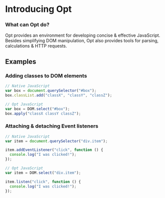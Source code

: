 # Introducing Opt

### What can Opt do?
Opt provides an environment for developing concise & effective JavaScript. Besides simplifying DOM manipulation, Opt also provides tools for parsing, calculations & HTTP requests.

## Examples

### Adding classes to DOM elements
```js
// Native JavaScript
var box = document.querySelector("#box");
box.classList.add("classX", "classY", "classZ");

// Opt JavaScript
var box = DOM.select("#box");
box.apply("classX classY classZ");
```

### Attaching & detaching Event listeners
```js
// Native JavaScript
var item = document.querySelector("div.item");

item.addEventListener("click", function () {
  console.log("I was clicked!");
});

// Opt JavaScript
var item = DOM.select("div.item");

item.listen("click", function () {
  console.log("I was clicked!");
});
```